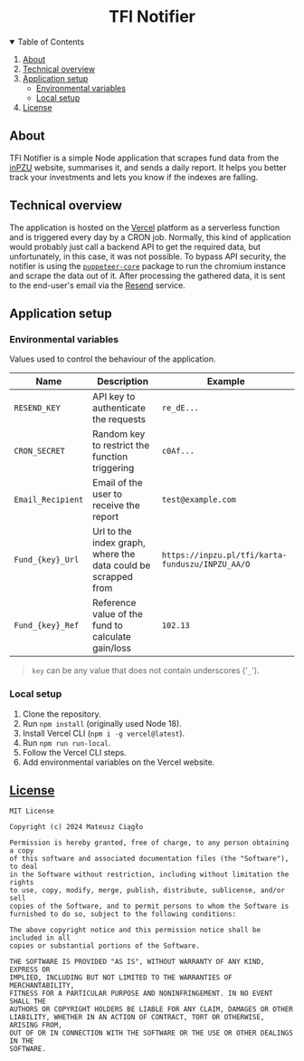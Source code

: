 <h1 align="center">TFI Notifier</h1>

<details open="open">
  <summary>Table of Contents</summary>
  <ol>
    <li><a href="#about">About</a></li>
    <li><a href="#technical-overview">Technical overview</a></li>
    <li>
      <a href="#application-setup">Application setup</a>
      <ul>
        <li><a href="#environmental-variables">Environmental variables</a></li>
        <li><a href="#local-setup">Local setup</a></li>
      </ul>
    </li>
    <li><a href="#license">License</a></li>
  </ol>
</details>

## About

TFI Notifier is a simple Node application that scrapes fund data from the [inPZU](https://inpzu.pl/tfi/kup-lista-funduszy/index) website, summarises it, and sends a daily report. It helps you better track your investments and lets you know if the indexes are falling.

## Technical overview

The application is hosted on the [Vercel](https://vercel.com/) platform as a serverless function and is triggered every day by a CRON job.
Normally, this kind of application would probably just call a backend API to get the required data, but unfortunately, in this case, it was not possible. To bypass API security, the notifier is using the [`puppeteer-core`](https://www.npmjs.com/package/puppeteer-core) package to run the chromium instance and scrape the data out of it.
After processing the gathered data, it is sent to the end-user's email via the [Resend](https://resend.com/) service.

## Application setup

### Environmental variables

Values used to control the behaviour of the application.

|Name|Description|Example|
|---|---|---|
|`RESEND_KEY`|API key to authenticate the requests|`re_dE...`|
|`CRON_SECRET`|Random key to restrict the function triggering|`c0Af...`|
|`Email_Recipient`|Email of the user to receive the report|`test@example.com`|
|`Fund_{key}_Url`|Url to the index graph, where the data could be scrapped from|`https://inpzu.pl/tfi/karta-funduszu/INPZU_AA/O`|
|`Fund_{key}_Ref`|Reference value of the fund to calculate gain/loss|`102.13`|
> `key` can be any value that does not contain underscores ('`_`').

### Local setup

1. Clone the repository.
2. Run `npm install` (originally used Node 18).
3. Install Vercel CLI (`npm i -g vercel@latest`).
4. Run `npm run run-local`.
5. Follow the Vercel CLI steps.
6. Add environmental variables on the Vercel website.

## [License](/./LICENSE)

```
MIT License

Copyright (c) 2024 Mateusz Ciągło

Permission is hereby granted, free of charge, to any person obtaining a copy
of this software and associated documentation files (the "Software"), to deal
in the Software without restriction, including without limitation the rights
to use, copy, modify, merge, publish, distribute, sublicense, and/or sell
copies of the Software, and to permit persons to whom the Software is
furnished to do so, subject to the following conditions:

The above copyright notice and this permission notice shall be included in all
copies or substantial portions of the Software.

THE SOFTWARE IS PROVIDED "AS IS", WITHOUT WARRANTY OF ANY KIND, EXPRESS OR
IMPLIED, INCLUDING BUT NOT LIMITED TO THE WARRANTIES OF MERCHANTABILITY,
FITNESS FOR A PARTICULAR PURPOSE AND NONINFRINGEMENT. IN NO EVENT SHALL THE
AUTHORS OR COPYRIGHT HOLDERS BE LIABLE FOR ANY CLAIM, DAMAGES OR OTHER
LIABILITY, WHETHER IN AN ACTION OF CONTRACT, TORT OR OTHERWISE, ARISING FROM,
OUT OF OR IN CONNECTION WITH THE SOFTWARE OR THE USE OR OTHER DEALINGS IN THE
SOFTWARE.
```